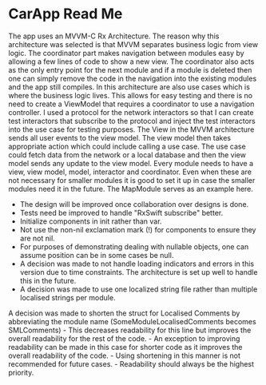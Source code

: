 # CarApp Read Me

The app uses an MVVM-C Rx Architecture.
The reason why this architecture was selected is that MVVM separates business logic from view logic.
The coordinator part makes navigation between modules easy by allowing a few lines of code to show a new view. The coordinator also acts as the only entry point for the next module and if a module is deleted then one can simply remove the code in the navigation into the existing modules and the app still compiles.
In this architecture are also use cases which is where the business logic lives. This allows for easy testing and there is no need to create a ViewModel that requires a coordinator to use a navigation controller. 
I used a protocol for the network interactors so that I can create test interactors that subscribe to the protocol and inject the test interactors into the use case for testing purposes.
The View in the MVVM architecture sends all user events to the view model. The view model then takes appropriate action which could include calling a use case. The use case could fetch data from the network or a local database and then the view model sends any update to the view model.
Every module needs to have a view, view model, model, interactor and coordinator. Even when these are not necessary for smaller modules it is good to set it up in case the smaller modules need it in the future. The MapModule serves as an example here.

- The design will be improved once collaboration over designs is done.
- Tests need be improved to handle "RxSwift subscribe" better.
- Initialize components in init rather than var.
- Not use the non-nil exclamation mark (!) for components to ensure they are not nil.
- For purposes of demonstrating dealing with nullable objects, one can assume position can be in some cases be null.
- A decision was made to not handle loading indicators and errors in this version due to time constraints. The architecture is set up well to handle this in the future.
- A decision was made to use one localized string file rather than multiple localised strings per module.

 A decision was made to shorten the struct for Localised Comments by abbreviating the module name (SomeModuleLocalisedComments becomes SMLComments)
	- This decreases readability for this line but improves the overall readability for the rest of the code. 
	- An exception to improving readability can be made in this case for shorter code as it improves the overall readability of the code.
	- Using shortening in this manner is not recommended for future cases.
	- Readability should always be the highest priority.
